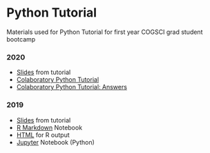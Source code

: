 # Python Tutorial

Materials used for Python Tutorial for first year COGSCI grad student bootcamp
 
 ### 2020
- [Slides](https://docs.google.com/presentation/d/1USkJIPSeOwrsnMxd6yd-h2HXxnMW0TlylTbNRkVFPR0/edit?usp=sharing) from tutorial
- [Colaboratory Python Tutorial](http://bit.ly/cogsci_bootcamp)
- [Colaboratory Python Tutorial: Answers](https://colab.research.google.com/drive/1qUnX_FqnAEq2u91isbnAn4Z6bl249cUX?usp=sharing)


### 2019
- [Slides](https://docs.google.com/presentation/d/10ZcJH9tHlcUUna_fxicj6G_Kt5yBs0PriX7RYNbSPhg/edit?usp=sharing) from tutorial
- [R Markdown](https://github.com/ShanEllis/bootcamp/blob/master/code/background.Rmd) Notebook
- [HTML](https://htmlpreview.github.io/?https://github.com/ShanEllis/bootcamp/blob/master/code/background.html) for R  output
- [Jupyter](https://github.com/ShanEllis/bootcamp/blob/master/code/background.ipynb) Notebook (Python)
